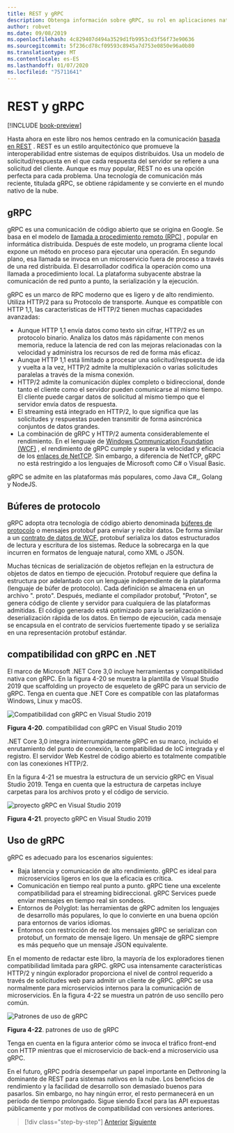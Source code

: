 ```yaml
---
title: REST y gRPC
description: Obtenga información sobre gRPC, su rol en aplicaciones nativas de la nube y cómo difiere de HTTP REST
author: robvet
ms.date: 09/08/2019
ms.openlocfilehash: 4c829407d494a3529d1fb9953cd3f56f73e90636
ms.sourcegitcommit: 5f236cd78cf09593c8945a7d753e0850e96a0b80
ms.translationtype: MT
ms.contentlocale: es-ES
ms.lasthandoff: 01/07/2020
ms.locfileid: "75711641"
---
```

# <a name="rest-and-grpc"></a>REST y gRPC

[!INCLUDE [book-preview](../../../includes/book-preview.md)]

Hasta ahora en este libro nos hemos centrado en la comunicación [basada en REST](https://docs.microsoft.com/azure/architecture/best-practices/api-design) . REST es un estilo arquitectónico que promueve la interoperabilidad entre sistemas de equipos distribuidos. Usa un modelo de solicitud/respuesta en el que cada respuesta del servidor se refiere a una solicitud del cliente. Aunque es muy popular, REST no es una opción perfecta para cada problema. Una tecnología de comunicación más reciente, titulada gRPC, se obtiene rápidamente y se convierte en el mundo nativo de la nube.

## <a name="grpc"></a>gRPC

gRPC es una comunicación de código abierto que se origina en Google. Se basa en el modelo de [llamada a procedimiento remoto (RPC)](https://en.wikipedia.org/wiki/Remote_procedure_call) , popular en informática distribuida. Después de este modelo, un programa cliente local expone un método en proceso para ejecutar una operación. En segundo plano, esa llamada se invoca en un microservicio fuera de proceso a través de una red distribuida. El desarrollador codifica la operación como una llamada a procedimiento local. La plataforma subyacente abstrae la comunicación de red punto a punto, la serialización y la ejecución.

gRPC es un marco de RPC moderno que es ligero y de alto rendimiento. Utiliza HTTP/2 para su Protocolo de transporte. Aunque es compatible con HTTP 1,1, las características de HTTP/2 tienen muchas capacidades avanzadas:

- Aunque HTTP 1,1 envía datos como texto sin cifrar, HTTP/2 es un protocolo binario. Analiza los datos más rápidamente con menos memoria, reduce la latencia de red con las mejoras relacionadas con la velocidad y administra los recursos de red de forma más eficaz.
- Aunque HTTP 1,1 está limitado a procesar una solicitud/respuesta de ida y vuelta a la vez, HTTP/2 admite la multiplexación o varias solicitudes paralelas a través de la misma conexión.
- HTTP/2 admite la comunicación dúplex completo o bidireccional, donde tanto el cliente como el servidor pueden comunicarse al mismo tiempo. El cliente puede cargar datos de solicitud al mismo tiempo que el servidor envía datos de respuesta.
- El streaming está integrado en HTTP/2, lo que significa que las solicitudes y respuestas pueden transmitir de forma asincrónica conjuntos de datos grandes.
- La combinación de gRPC y HTTP/2 aumenta considerablemente el rendimiento. En el lenguaje de [Windows Communication Foundation (WCF)](https://docs.microsoft.com/dotnet/framework/wcf/whats-wcf) , el rendimiento de gRPC cumple y supera la velocidad y eficacia de los [enlaces de NetTCP](https://docs.microsoft.com/dotnet/api/system.servicemodel.nettcpbinding?view=netframework-4.8). Sin embargo, a diferencia de NetTCP, gRPC no está restringido a los lenguajes de Microsoft como C# o Visual Basic.

gRPC se admite en las plataformas más populares, como Java C#,, Golang y NodeJS.

## <a name="protocol-buffers"></a>Búferes de protocolo

gRPC adopta otra tecnología de código abierto denominada [búferes de protocolo](https://developers.google.com/protocol-buffers/docs/overview) o mensajes protobuf para enviar y recibir datos. De forma similar a un [contrato de datos de WCF](https://docs.microsoft.com/dotnet/framework/wcf/feature-details/using-data-contracts), protobuf serializa los datos estructurados de lectura y escritura de los sistemas. Reduce la sobrecarga en la que incurren en formatos de lenguaje natural, como XML o JSON.

Muchas técnicas de serialización de objetos reflejan en la estructura de objetos de datos en tiempo de ejecución. Protobuf requiere que defina la estructura por adelantado con un lenguaje independiente de la plataforma (lenguaje de búfer de protocolo). Cada definición se almacena en un archivo ". proto". Después, mediante el compilador protobuf, "Proton", se genera código de cliente y servidor para cualquiera de las plataformas admitidas. El código generado está optimizado para la serialización o deserialización rápida de los datos. En tiempo de ejecución, cada mensaje se encapsula en el contrato de servicios fuertemente tipado y se serializa en una representación protobuf estándar.

## <a name="grpc-support-in-net"></a>compatibilidad con gRPC en .NET

El marco de Microsoft .NET Core 3,0 incluye herramientas y compatibilidad nativa con gRPC. En la figura 4-20 se muestra la plantilla de Visual Studio 2019 que scaffolding un proyecto de esqueleto de gRPC para un servicio de gRPC. Tenga en cuenta que .NET Core es compatible con las plataformas Windows, Linux y macOS.

![Compatibilidad con gRPC en Visual Studio 2019](./media/visual-studio-2019-grpc-template.png)

**Figura 4-20**. compatibilidad con gRPC en Visual Studio 2019

.NET Core 3,0 integra ininterrumpidamente gRPC en su marco, incluido el enrutamiento del punto de conexión, la compatibilidad de IoC integrada y el registro. El servidor Web Kestrel de código abierto es totalmente compatible con las conexiones HTTP/2.

En la figura 4-21 se muestra la estructura de un servicio gRPC en Visual Studio 2019. Tenga en cuenta que la estructura de carpetas incluye carpetas para los archivos proto y el código de servicio.

![proyecto gRPC en Visual Studio 2019](./media/grpc-project.png  )

**Figura 4-21**. proyecto gRPC en Visual Studio 2019

## <a name="grpc-usage"></a>Uso de gRPC

gRPC es adecuado para los escenarios siguientes:

- Baja latencia y comunicación de alto rendimiento. gRPC es ideal para microservicios ligeros en los que la eficacia es crítica.
- Comunicación en tiempo real punto a punto. gRPC tiene una excelente compatibilidad para el streaming bidireccional. gRPC Services puede enviar mensajes en tiempo real sin sondeos.
- Entornos de Polyglot: las herramientas de gRPC admiten los lenguajes de desarrollo más populares, lo que lo convierte en una buena opción para entornos de varios idiomas.
- Entornos con restricción de red: los mensajes gRPC se serializan con protobuf, un formato de mensaje ligero. Un mensaje de gRPC siempre es más pequeño que un mensaje JSON equivalente.

En el momento de redactar este libro, la mayoría de los exploradores tienen compatibilidad limitada para gRPC. gRPC usa intensamente características HTTP/2 y ningún explorador proporciona el nivel de control requerido a través de solicitudes web para admitir un cliente de gRPC. gRPC se usa normalmente para microservicios internos para la comunicación de microservicios. En la figura 4-22 se muestra un patrón de uso sencillo pero común.

![Patrones de uso de gRPC](./media/grpc-usage.png)

**Figura 4-22**. patrones de uso de gRPC

Tenga en cuenta en la figura anterior cómo se invoca el tráfico front-end con HTTP mientras que el microservicio de back-end a microservicio usa gRPC.

En el futuro, gRPC podría desempeñar un papel importante en Dethroning la dominante de REST para sistemas nativos en la nube. Los beneficios de rendimiento y la facilidad de desarrollo son demasiado buenos para pasarlos. Sin embargo, no hay ningún error, el resto permanecerá en un período de tiempo prolongado. Sigue siendo Excel para las API expuestas públicamente y por motivos de compatibilidad con versiones anteriores.

>[!div class="step-by-step"]
>[Anterior](service-to-service-communication.md)
>[Siguiente](service-mesh-communication-infrastructure.md)
